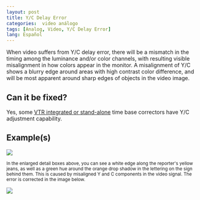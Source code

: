 ```yaml
---
layout: post
title: Y/C Delay Error
categories:  video análogo
tags: [Analog, Video, Y/C Delay Error]
lang: Español
---
```


When video suffers from Y/C delay error, there will be a mismatch in the timing among the luminance and/or color channels, with resulting visible misalignment in how colors appear in the monitor. A misalignment of Y/C shows a blurry edge around areas with high contrast color difference, and will be most apparent around sharp edges of objects in the video image.

## Can it be fixed?

Yes, some [VTR integrated or stand-alone](http://en.wikipedia.org/wiki/Time_base_correction) time base correctors have Y/C adjustment capability.

## Example(s)

<img src="{{ site.baseurl }}/images/YCDelayError_Flat.jpg">

<sub>In the enlarged detail boxes above, you can see a white edge along the reporter's yellow jeans, as well as a green hue around the orange drop shadow in the lettering on the sign behind them. This is caused by misaligned Y and C components in the video signal. The error is corrected in the image below.</sub>

<img src="{{ site.baseurl }}/images/YCDelayErrorFixed_Flat.jpg">
